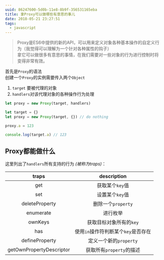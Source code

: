 ```yaml
---
uuid: 86247600-5d0b-11e8-8b9f-356531165eba
title: 拿Proxy可以做哪些有意思的事儿
date: 2018-05-21 23:27:51
tags:
  - javascript
---
```


> Proxy是ES6中提供的新的API，可以用来定义对象各种基本操作的自定义行为（我觉得可以理解为一个针对各种属性的钩子）  
> 拿它可以做很多有意思的事情，在我们需要对一些对象的行为进行控制时将变得非常有效。  

<!-- more -->

首先是`Proxy`的语法  
创建一个`Proxy`的实例需要传入两个`Object`  
1. `target`  要被代理的对象
2. `handlers`对该代理对象的各种操作行为处理

```javascript
let proxy = new Proxy(target, handlers)

let target = {}
let proxy = new Proxy(target, {}) // do nothing

proxy.a = 123

console.log(target.a) // 123
```

## Proxy都能做什么

这里列出了`handlers`所有支持的行为 *(被称为traps)*：  

traps|description
:-:|:-:
get|获取某个`key`值
set|设置某个`key`值
deleteProperty|删除一个`property`
enumerate|进行枚举
ownKeys|获取目标对象所有的`key`
has|使用`in`操作符判断某个`key`是否存在
defineProperty|定义一个新的`property`
getOwnPropertyDescriptor|获取所有`property`的描述

